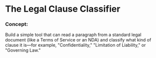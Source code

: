 # The Legal Clause Classifier

### Concept: 
Build a simple tool that can read a paragraph from a standard legal document (like a Terms of Service or an NDA) and classify what kind of clause it is—for example, "Confidentiality," "Limitation of Liability," or "Governing Law."
